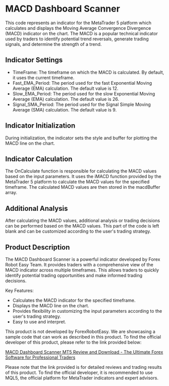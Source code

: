 # MACD Dashboard Scanner

This code represents an indicator for the MetaTrader 5 platform which calculates and displays the Moving Average Convergence Divergence (MACD) indicator on the chart. The MACD is a popular technical indicator used by traders to identify potential trend reversals, generate trading signals, and determine the strength of a trend.

## Indicator Settings

- TimeFrame: The timeframe on which the MACD is calculated. By default, it uses the current timeframe.
- Fast_EMA_Period: The period used for the fast Exponential Moving Average (EMA) calculation. The default value is 12.
- Slow_EMA_Period: The period used for the slow Exponential Moving Average (EMA) calculation. The default value is 26.
- Signal_SMA_Period: The period used for the Signal Simple Moving Average (SMA) calculation. The default value is 9.

## Indicator Initialization

During initialization, the indicator sets the style and buffer for plotting the MACD line on the chart.

## Indicator Calculation

The OnCalculate function is responsible for calculating the MACD values based on the input parameters. It uses the iMACD function provided by the MetaTrader 5 platform to calculate the MACD values for the specified timeframe. The calculated MACD values are then stored in the macdBuffer array.

## Additional Analysis

After calculating the MACD values, additional analysis or trading decisions can be performed based on the MACD values. This part of the code is left blank and can be customized according to the user's trading strategy.

## Product Description

The MACD Dashboard Scanner is a powerful indicator developed by Forex Robot Easy Team. It provides traders with a comprehensive view of the MACD indicator across multiple timeframes. This allows traders to quickly identify potential trading opportunities and make informed trading decisions.

Key Features:
- Calculates the MACD indicator for the specified timeframe.
- Displays the MACD line on the chart.
- Provides flexibility in customizing the input parameters according to the user's trading strategy.
- Easy to use and interpret.

This product is not developed by ForexRobotEasy. We are showcasing a sample code that can work as described in this product. To find the official developer of this product, please refer to the link provided below:

[MACD Dashboard Scanner MT5 Review and Download - The Ultimate Forex Software for Professional Traders](https://forexroboteasy.com/forex-robot-review/macd-dashboard-scanner-mt5-review-and-download-the-ultimate-forex-software-for-professional-traders/)

Please note that the link provided is for detailed reviews and trading results of this product. To find the official developer, it is recommended to use MQL5, the official platform for MetaTrader indicators and expert advisors.
